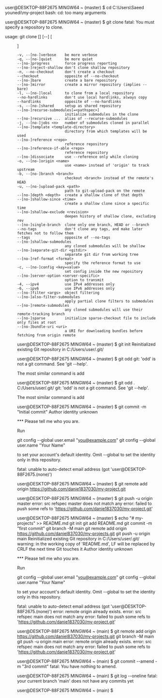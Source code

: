user@DESKTOP-88F2675 MINGW64 ~ (master)
$ cd C:\Users\Saeed younedi\my-project
bash: cd: too many arguments

user@DESKTOP-88F2675 MINGW64 ~ (master)
$ git clone
fatal: You must specify a repository to clone.

usage: git clone [<options>] [--] <repo> [<dir>]

    -v, --[no-]verbose    be more verbose
    -q, --[no-]quiet      be more quiet
    --[no-]progress       force progress reporting
    --[no-]reject-shallow don't clone shallow repository
    -n, --no-checkout     don't create a checkout
    --checkout            opposite of --no-checkout
    --[no-]bare           create a bare repository
    --[no-]mirror         create a mirror repository (implies --bare)
    -l, --[no-]local      to clone from a local repository
    --no-hardlinks        don't use local hardlinks, always copy
    --hardlinks           opposite of --no-hardlinks
    -s, --[no-]shared     setup as shared repository
    --[no-]recurse-submodules[=<pathspec>]
                          initialize submodules in the clone
    --[no-]recursive ...  alias of --recurse-submodules
    -j, --[no-]jobs <n>   number of submodules cloned in parallel
    --[no-]template <template-directory>
                          directory from which templates will be used
    --[no-]reference <repo>
                          reference repository
    --[no-]reference-if-able <repo>
                          reference repository
    --[no-]dissociate     use --reference only while cloning
    -o, --[no-]origin <name>
                          use <name> instead of 'origin' to track upstream
    -b, --[no-]branch <branch>
                          checkout <branch> instead of the remote's HEAD
    -u, --[no-]upload-pack <path>
                          path to git-upload-pack on the remote
    --[no-]depth <depth>  create a shallow clone of that depth
    --[no-]shallow-since <time>
                          create a shallow clone since a specific time
    --[no-]shallow-exclude <revision>
                          deepen history of shallow clone, excluding rev
    --[no-]single-branch  clone only one branch, HEAD or --branch
    --no-tags             don't clone any tags, and make later fetches not to follow them
    --tags                opposite of --no-tags
    --[no-]shallow-submodules
                          any cloned submodules will be shallow
    --[no-]separate-git-dir <gitdir>
                          separate git dir from working tree
    --[no-]ref-format <format>
                          specify the reference format to use
    -c, --[no-]config <key=value>
                          set config inside the new repository
    --[no-]server-option <server-specific>
                          option to transmit
    -4, --ipv4            use IPv4 addresses only
    -6, --ipv6            use IPv6 addresses only
    --[no-]filter <args>  object filtering
    --[no-]also-filter-submodules
                          apply partial clone filters to submodules
    --[no-]remote-submodules
                          any cloned submodules will use their remote-tracking branch
    --[no-]sparse         initialize sparse-checkout file to include only files at root
    --[no-]bundle-uri <uri>
                          a URI for downloading bundles before fetching from origin remote


user@DESKTOP-88F2675 MINGW64 ~ (master)
$ git init
Reinitialized existing Git repository in C:/Users/user/.git/

user@DESKTOP-88F2675 MINGW64 ~ (master)
$ git odd
git: 'odd' is not a git command. See 'git --help'.

The most similar command is
        add

user@DESKTOP-88F2675 MINGW64 ~ (master)
$ git odd . C:/Users/user/.git/
git: 'odd' is not a git command. See 'git --help'.

The most similar command is
        add

user@DESKTOP-88F2675 MINGW64 ~ (master)
$ git commit -m "Initial commit"
Author identity unknown

*** Please tell me who you are.

Run

  git config --global user.email "you@example.com"
  git config --global user.name "Your Name"

to set your account's default identity.
Omit --global to set the identity only in this repository.

fatal: unable to auto-detect email address (got 'user@DESKTOP-88F2675.(none)')

user@DESKTOP-88F2675 MINGW64 ~ (master)
$ git remote add origin https://github.com/danie1837030/my-project.git

user@DESKTOP-88F2675 MINGW64 ~ (master)
$ git push -u origin master
error: src refspec master does not match any
error: failed to push some refs to 'https://github.com/danie1837030/my-project.git'

user@DESKTOP-88F2675 MINGW64 ~ (master)
$ echo "# my-projects" >> README.md
git init
git add README.md
git commit -m "first commit"
git branch -M main
git remote add origin https://github.com/daniel837030/my-projects.git
git push -u origin main
Reinitialized existing Git repository in C:/Users/user/.git/
warning: in the working copy of 'README.md', LF will be replaced by CRLF the next time Git touches it
Author identity unknown

*** Please tell me who you are.

Run

  git config --global user.email "you@example.com"
  git config --global user.name "Your Name"

to set your account's default identity.
Omit --global to set the identity only in this repository.

fatal: unable to auto-detect email address (got 'user@DESKTOP-88F2675.(none)')
error: remote origin already exists.
error: src refspec main does not match any
error: failed to push some refs to 'https://github.com/danie1837030/my-project.git'

user@DESKTOP-88F2675 MINGW64 ~ (main)
$ git remote add origin https://github.com/daniel837030/my-projects.git
git branch -M main
git push -u origin main
error: remote origin already exists.
error: src refspec main does not match any
error: failed to push some refs to 'https://github.com/danie1837030/my-project.git'

user@DESKTOP-88F2675 MINGW64 ~ (main)
$ git commit --amend -m "3rd commit"
fatal: You have nothing to amend.

user@DESKTOP-88F2675 MINGW64 ~ (main)
$ git log --oneline
fatal: your current branch 'main' does not have any commits yet

user@DESKTOP-88F2675 MINGW64 ~ (main)
$
